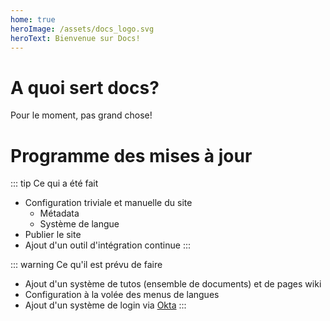 ```yaml
---
home: true
heroImage: /assets/docs_logo.svg
heroText: Bienvenue sur Docs!
---
```


# A quoi sert docs?
Pour le moment, pas grand chose!

# Programme des mises à jour
::: tip Ce qui a été fait
- Configuration triviale et manuelle du site
    - Métadata
    - Système de langue
- Publier le site
- Ajout d'un outil d'intégration continue <Badge text="En test" type="warn"/>
:::

::: warning Ce qu'il est prévu de faire
- Ajout d'un système de tutos (ensemble de documents) et de pages wiki
- Configuration à la volée des menus de langues <Badge text="Prioritaire"/>
- Ajout d'un système de login via [Okta](https://developer.okta.com/pricing/)
:::

